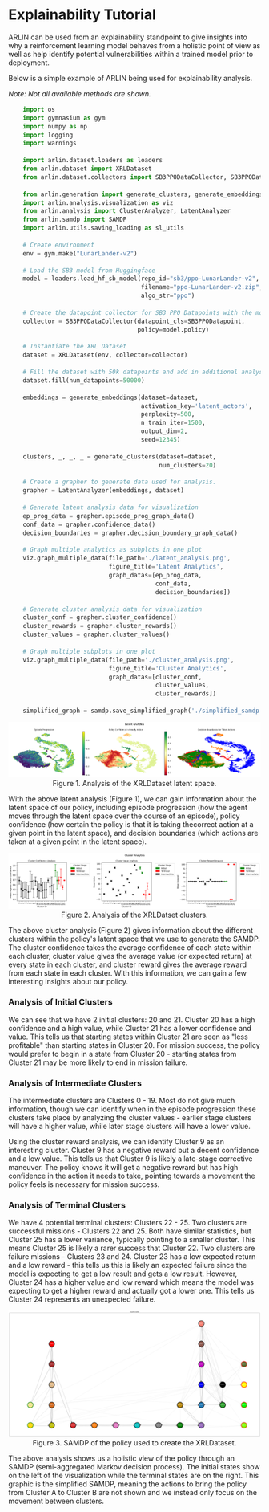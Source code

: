# Explainability Tutorial

ARLIN can be used from an explainability standpoint to give insights into why a
reinforcement learning model behaves from a holistic point of view as well as help 
identify potential vulnerabilities within a trained model prior to deployment.

Below is a simple example of ARLIN being used for explainability analysis.

*Note: Not all available methods are shown.*

```python
    import os
    import gymnasium as gym
    import numpy as np
    import logging
    import warnings

    import arlin.dataset.loaders as loaders
    from arlin.dataset import XRLDataset
    from arlin.dataset.collectors import SB3PPODataCollector, SB3PPODatapoint

    from arlin.generation import generate_clusters, generate_embeddings
    import arlin.analysis.visualization as viz
    from arlin.analysis import ClusterAnalyzer, LatentAnalyzer
    from arlin.samdp import SAMDP
    import arlin.utils.saving_loading as sl_utils

    # Create environment
    env = gym.make("LunarLander-v2")
    
    # Load the SB3 model from Huggingface
    model = loaders.load_hf_sb_model(repo_id="sb3/ppo-LunarLander-v2",
                                     filename="ppo-LunarLander-v2.zip",
                                     algo_str="ppo")
    
    # Create the datapoint collector for SB3 PPO Datapoints with the model's policy
    collector = SB3PPODataCollector(datapoint_cls=SB3PPODatapoint,
                                    policy=model.policy)
    
    # Instantiate the XRL Dataset
    dataset = XRLDataset(env, collector=collector)
    
    # Fill the dataset with 50k datapoints and add in additional analysis datapoints
    dataset.fill(num_datapoints=50000)

    embeddings = generate_embeddings(dataset=dataset,
                                     activation_key='latent_actors',
                                     perplexity=500,
                                     n_train_iter=1500,
                                     output_dim=2,
                                     seed=12345)

    clusters, _, _, _ = generate_clusters(dataset=dataset, 
                                          num_clusters=20)

    # Create a grapher to generate data used for analysis.
    grapher = LatentAnalyzer(embeddings, dataset)
    
    # Generate latent analysis data for visualization
    ep_prog_data = grapher.episode_prog_graph_data()
    conf_data = grapher.confidence_data()
    decision_boundaries = grapher.decision_boundary_graph_data()
    
    # Graph multiple analytics as subplots in one plot
    viz.graph_multiple_data(file_path='./latent_analysis.png',
                            figure_title='Latent Analytics', 
                            graph_datas=[ep_prog_data, 
                                         conf_data, 
                                         decision_boundaries])
    
    # Generate cluster analysis data for visualization
    cluster_conf = grapher.cluster_confidence()
    cluster_rewards = grapher.cluster_rewards()
    cluster_values = grapher.cluster_values()
    
    # Graph multiple subplots in one plot
    viz.graph_multiple_data(file_path='./cluster_analysis.png', 
                            figure_title='Cluster Analytics', 
                            graph_datas=[cluster_conf,
                                         cluster_values,
                                         cluster_rewards])

    simplified_graph = samdp.save_simplified_graph('./simplified_samdp.png')
```

<p align="center">
  <img src="../../images/explainable/latent_analytics.png" />
  Figure 1. Analysis of the XRLDataset latent space.
</p>

With the above latent analysis (Figure 1), we can gain information about the latent space 
of our policy, including episode progression (how the agent moves through the latent space 
over the course of an episode), policy confidence (how certain the policy is that it is 
taking thecorrect action at a given point in the latent space), and decision boundaries 
(which actions are taken at a given point in the latent space).

<p align="center">
  <img src="../../images/explainable/cluster_analytics.png" />
  Figure 2. Analysis of the XRLDatset clusters.
</p>

The above cluster analysis (Figure 2) gives information about the different clusters 
within the policy's latent space that we use to generate the SAMDP. The cluster confidence
takes the average confidence of each state within each cluster, cluster value gives the 
average value (or expected return) at every state in each cluster, and cluster reward 
gives the average reward from each state in each cluster. With this information, we can
gain a few interesting insights about our policy.

### Analysis of Initial Clusters
We can see that we have 2 initial clusters: 20 and 21. Cluster 20 has a high confidence 
and a high value, while Cluster 21 has a lower confidence and value. This tells us that
starting states within Cluster 21 are seen as "less profitable" than starting states in
Cluster 20. For mission success, the policy would prefer to begin in a state from Cluster
20 - starting states from Cluster 21 may be more likely to end in mission failure.

### Analysis of Intermediate Clusters
The intermediate clusters are Clusters 0 - 19. Most do not give much information, though
we can identify when in the episode progression these clusters take place by analyzing the
cluster values - earlier stage clusters will have a higher value, while later stage 
clusters will have a lower value.

Using the cluster reward analysis, we can identify Cluster 9 as an interesting cluster.
Cluster 9 has a negative reward but a decent confidence and a low value. This tells us
that Cluster 9 is likely a late-stage corrective maneuver. The policy knows it will get a 
negative reward but has high confidence in the action it needs to take, pointing towards
a movement the policy feels is necessary for mission success.

### Analysis of Terminal Clusters
We have 4 potential terminal clusters: Clusters 22 - 25. Two clusters are successful 
missions - Clusters 22 and 25. Both have similar statistics, but Cluster 25 has a lower
variance, typically pointing to a smaller cluster. This means Cluster 25 is likely a 
rarer success that Cluster 22. Two clusters are failure missions - Clusters 23 and 24. 
Cluster 23 has a low expected return and a low reward - this tells us this is likely an
expected failure since the model is expecting to get a low result and gets a low result.
However, Cluster 24 has a higher value and low reward which means the model was expecting
to get a higher reward and actually got a lower one. This tells us Cluster 24 represents
an unexpected failure.

<p align="center">
  <img src="../../images/explainable/samdp_simplified.png" />
  Figure 3. SAMDP of the policy used to create the XRLDataset.
</p>

The above analysis shows us a holistic view of the policy through an SAMDP 
(semi-aggregated Markov decision process). The initial states show on the left of the 
visualization while the terminal states are on the right. This graphic is the simplified
SAMDP, meaning the actions to bring the policy from Cluster A to Cluster B are not shown 
and we instead only focus on the movement between clusters.